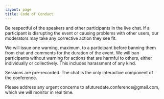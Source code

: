 ```yaml
---
layout: page
title: Code of Conduct
---
```


<p>Be respectful of the speakers and other participants in the live chat. If a participant is disrupting the event or causing problems with other users, our moderators may take any corrective action they see fit.</p>

<p>We will issue one warning, maximum, to a participant before banning them from chat and comments for the duration of the event. We will ban participants without warning for actions that are harmful to others, either individually or collectively. This includes harassment of any kind.</p>

<p>Sessions are pre-recorded. The chat is the only interactive component of the conference.</p>

<p>Please address any urgent concerns to afuturedate.conference@gmail.com, which we will monitor in real time.</p>
